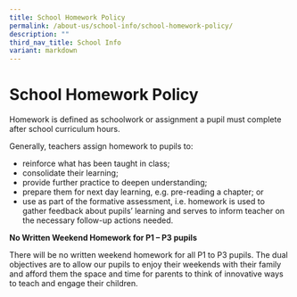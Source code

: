 ```yaml
---
title: School Homework Policy
permalink: /about-us/school-info/school-homework-policy/
description: ""
third_nav_title: School Info
variant: markdown
---
```

School Homework Policy
======================
Homework is defined as schoolwork or assignment a pupil must complete after school curriculum hours. 

Generally, teachers assign homework to pupils to:

*   reinforce what has been taught in class;
*   consolidate their learning;
*   provide further practice to deepen understanding;
*   prepare them for next day learning, e.g. pre-reading a chapter; or
*   use as part of the formative assessment, i.e. homework is used to gather feedback about pupils’ learning and serves to inform teacher on the necessary follow-up actions needed.

**No Written Weekend Homework for P1 – P3 pupils**

There will be no written weekend homework for all P1 to P3 pupils. The dual objectives are to allow our pupils to enjoy their weekends with their family and afford them the space and time for parents to think of innovative ways to teach and engage their children.